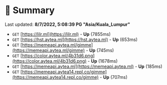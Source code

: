 # 📖 Summary
Last updated: **8/7/2022, 5:08:39 PG "Asia/Kuala_Lumpur"**

- `GET` [https://lilr.ml](https://lilr.ml) - **Up** (7855ms)
- `GET` [https://hst.aytea.ml](https://hst.aytea.ml) - **Up** (653ms)
- `GET` [https://memeapi.aytea.ml/gimme](https://memeapi.aytea.ml/gimme) - **Up** (745ms)
- `GET` [https://color.aytea.ml/4b31d6.png](https://color.aytea.ml/4b31d6.png) - **Up** (1678ms)
- `GET` [https://memeapi.aytea.ml](https://memeapi.aytea.ml) - **Up** (185ms)
- `GET` [https://memeapi.aytea14.repl.co/gimme](https://memeapi.aytea14.repl.co/gimme) - **Up** (707ms)
